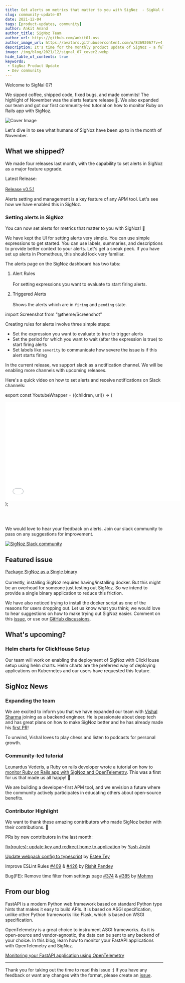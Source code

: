 ```yaml
---
title: Get alerts on metrics that matter to you with SigNoz  - SigNal 07
slug: community-update-07
date: 2021-12-04
tags: [product-updates, community]
author: Ankit Anand
author_title: SigNoz Team
author_url: https://github.com/ankit01-oss
author_image_url: https://avatars.githubusercontent.com/u/83692067?v=4
description: It's time for the monthly product update of SigNoz - a full-stack open-source APM tool. Find out what we've been upto at SigNoz during November, 2021.
image: /img/blog/2021/12/signal_07_cover2.webp
hide_table_of_contents: true
keywords:
 - SigNoz Product Update
 - Dev community
---
```

<head>
  <link rel="canonical" href="https://signoz.io/blog/community-update-07/"/>
</head>

Welcome to SigNal 07!

We sipped coffee, shipped code, fixed bugs, and made commits! The highlight of November was the alerts feature release 🔔. We also expanded our team and got our first community-led tutorial on how to monitor Ruby on Rails app with SigNoz.

<!--truncate-->

![Cover Image](/img/blog/2021/12/signal_07_cover2.webp)

Let's dive in to see what humans of SigNoz have been up to in the month of November.

## What we shipped?
We made four releases last month, with the capability to set alerts in SigNoz as a major feature upgrade.

Latest Release:<br></br>
[Release v0.5.1](https://github.com/SigNoz/signoz/releases/tag/v0.5.1)

Alerts setting and management is a key feature of any APM tool. Let's see how we have enabled this in SigNoz.

### Setting alerts in SigNoz
You can now set alerts for metrics that matter to you with SigNoz! 🎉 

We have kept the UI for setting alerts very simple. You can use simple expressions to get started. You can use labels, summaries, and descriptions to provide better context to your alerts. Let's get a sneak peek. If you have set up alerts in Prometheus, this should look very familiar.

The alerts page on the SigNoz dashboard has two tabs:
1. Alert Rules<br></br>
   For setting expressions you want to evaluate to start firing alerts.

2. Triggered Alerts<br></br>
   Shows the alerts which are in `firing` and `pending` state.

import Screenshot from "@theme/Screenshot"

<Screenshot
   alt="Alerts page on SigNoz dashboard"
   height={500}
   src="/img/blog/2021/12/alerts_snapshot.webp"
   title="Alerts page on SigNoz dashboard"
   width={700}
/>

Creating rules for alerts involve three simple steps:
- Set the expression you want to evaluate to true to trigger alerts
- Set the period for which you want to wait (after the expression is true) to start firing alerts
- Set labels like `severity` to communicate how severe the issue is if this alert starts firing

<Screenshot
   alt="Setting alerts is easy with expressions."
   height={500}
   src="/img/blog/2021/12/setting_alerts.webp"
   title="Setting alerts is easy with expressions."
   width={700}
/>

In the current release, we support slack as a notification channel. We will be enabling more channels with upcoming releases.

Here's a quick video on how to set alerts and receive notifications on Slack channels:

export const YoutubeWrapper = ({children, url}) => (
  <div 
    style={{
    position: 'relative', 
    width: '100%',
    paddingBottom: '56.25%', 
    height: "0",
    }} >
    <iframe width="560" height="315" style={{ position: 'absolute', top:'0', left: '0', width: '100%', height: '100%'}} src={ url } title="YouTube video player" frameborder="0" allow="accelerometer; autoplay; clipboard-write; encrypted-media; gyroscope; picture-in-picture" allowfullscreen></iframe>
</div>
);

<YoutubeWrapper url="https://www.youtube.com/embed/HBLtC3UKpmA"> </YoutubeWrapper><br></br>

We would love to hear your feedback on alerts. Join our slack community to pass on any suggestions for improvement.

[![SigNoz Slack community](/img/blog/common/join_slack_cta.png)](https://bit.ly/signoz-slack)

## Featured issue
[Package SigNoz as a Single binary](https://github.com/SigNoz/signoz/issues/392)<br></br>
Currently, installing SigNoz requires having/installing docker. But this might be an overhead for someone just testing out SigNoz. So we intend to provide a single binary application to reduce this friction.

We have also noticed trying to install the docker script as one of the reasons for users dropping out. Let us know what you think; we would love to hear suggestions on how to make trying out SigNoz easier. Comment on this [issue](https://github.com/SigNoz/signoz/issues/392), or use our [GitHub discussions](https://github.com/SigNoz/signoz/discussions).

## What's upcoming?
### Helm charts for ClickHouse Setup
Our team will work on enabling the deployment of SigNoz with ClickHouse setup using helm charts. Helm charts are the preferred way of deploying applications on Kubernetes and our users have requested this feature.

## SigNoz News
### Expanding the team
We are excited to inform you that we have expanded our team with [Vishal Sharma](https://www.linkedin.com/in/makeavish/) joining as a backend engineer. He is passionate about deep tech and has great plans on how to make SigNoz better and he has already made his [first PR](https://github.com/SigNoz/signoz/pull/429)!

To unwind, Vishal loves to play chess and listen to podcasts for personal growth.

### Community-led tutorial
Leunardus Vederis, a Ruby on rails developer wrote a tutorial on how to [monitor Ruby on Rails app with SigNoz and OpenTelemetry](https://medium.com/@leunardus.vederis714/monitor-your-ruby-on-rails-app-using-signoz-opentelemetry-b59578f3b252). This was a first for us that made us all happy! 🥳

We are building a developer-first APM tool, and we envision a future where the community actively participates in educating others about open-source benefits.

### Contributor Highlight
We want to thank these amazing contributors who made SigNoz better with their contributions. 🤗

PRs by new contributors in the last month:

[fix(routes): update key and redirect home to application](https://github.com/SigNoz/signoz/pull/342) by [Yash Joshi](https://github.com/jyash97)

[Update webpack config to typescript](https://github.com/SigNoz/signoz/pull/334) by [Estee Tey](https://github.com/lyqht)

Improve ESLint Rules [#409](https://github.com/SigNoz/signoz/issues/409) & [#426](https://github.com/SigNoz/signoz/pull/426) by [Rishit Pandey](https://github.com/genzyy)

Bug(FE): Remove time filter from settings page [#374](https://github.com/SigNoz/signoz/issues/374) & [#385](https://github.com/SigNoz/signoz/pull/385) by [Mohmn](https://github.com/Mohmn)


## From our blog
FastAPI is a modern Python web framework based on standard Python type hints that makes it easy to build APIs. It is based on ASGI specification, unlike other Python frameworks like Flask, which is based on WSGI specification.

OpenTelemetry is a great choice to instrument ASGI frameworks. As it is open-source and vendor-agnostic, the data can be sent to any backend of your choice. In this blog, learn how to monitor your FastAPI applications with OpenTelemetry and SigNoz.

[Monitoring your FastAPI application using OpenTelemetry](https://signoz.io/blog/opentelemetry-fastapi/)

---
Thank you for taking out the time to read this issue :) If you have any feedback or want any changes with the format, please create an [issue](https://github.com/SigNoz/signoz/issues).


